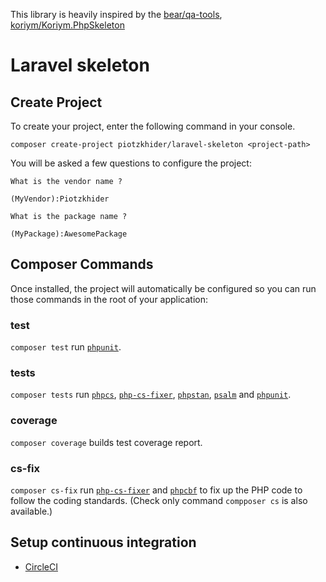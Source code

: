 This library is heavily inspired by the [bear/qa-tools](https://github.com/bearsunday/BEAR.QATools), [koriym/Koriym.PhpSkeleton](https://github.com/koriym/Koriym.PhpSkeleton)

# Laravel skeleton

## Create Project
   
To create your project, enter the following command in your console.    

```
composer create-project piotzkhider/laravel-skeleton <project-path>
```

You will be asked a few questions to configure the project:

```
What is the vendor name ?

(MyVendor):Piotzkhider

What is the package name ?

(MyPackage):AwesomePackage
```

## Composer Commands

Once installed, the project will automatically be configured so you can run those commands in the root of your application:

### test

`composer test` run [`phpunit`](https://github.com/sebastianbergmann/phpunit).

### tests

`composer tests` run [`phpcs`](https://github.com/squizlabs/PHP_CodeSniffer), [`php-cs-fixer`](https://github.com/FriendsOfPHP/PHP-CS-Fixer), [`phpstan`](https://github.com/phpstan/phpstan), [`psalm`](https://github.com/vimeo/psalm) and [`phpunit`](https://github.com/sebastianbergmann/phpunit). 

### coverage

`composer coverage` builds test coverage report.

### cs-fix

`composer cs-fix` run [`php-cs-fixer`](https://github.com/FriendsOfPHP/PHP-CS-Fixer) and [`phpcbf`](https://github.com/squizlabs/PHP_CodeSniffer/wiki/Fixing-Errors-Automatically) to fix up the PHP code to follow the coding standards. (Check only command `compposer cs` is also available.)


## Setup continuous integration

 * [CircleCI](https://circleci.com/docs/)
